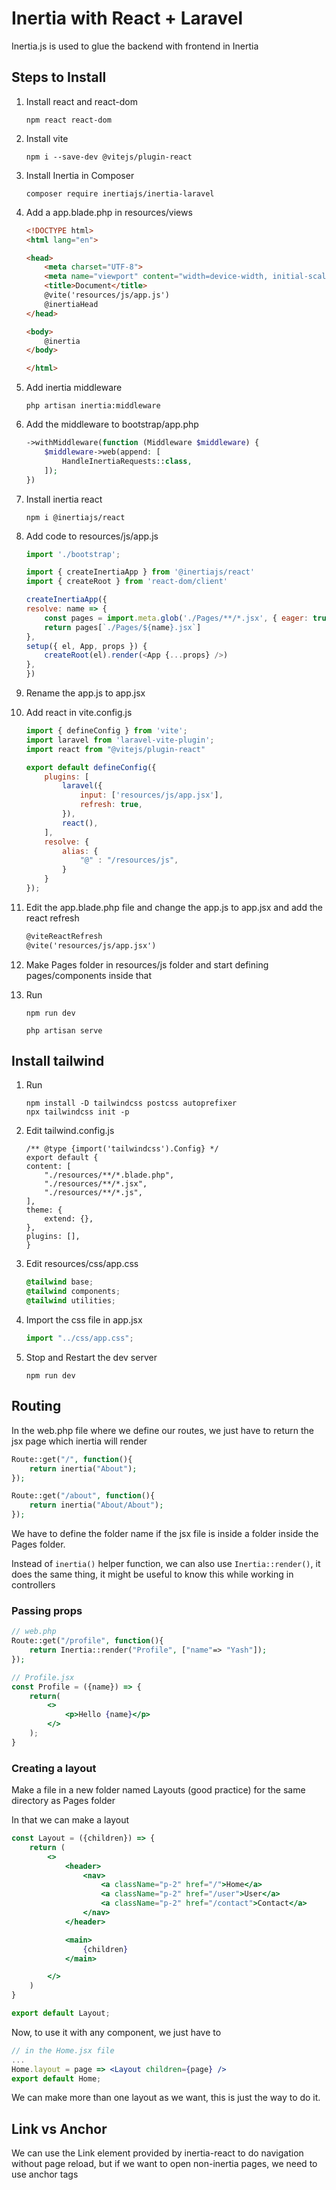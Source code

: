 # Inertia with React + Laravel

Inertia.js is used to glue the backend with frontend in Inertia

## Steps to Install

1. Install react and react-dom

    ```shell
    npm react react-dom
    ```

2. Install vite

    ```shell
    npm i --save-dev @vitejs/plugin-react
    ```

3. Install Inertia in Composer

    ```shell
    composer require inertiajs/inertia-laravel
    ```

4. Add a app.blade.php in resources/views

    ```html
    <!DOCTYPE html>
    <html lang="en">

    <head>
        <meta charset="UTF-8">
        <meta name="viewport" content="width=device-width, initial-scale=1.0">
        <title>Document</title>
        @vite('resources/js/app.js')
        @inertiaHead
    </head>

    <body>
        @inertia
    </body>

    </html>
    ```

5. Add inertia middleware

    ```shell
    php artisan inertia:middleware
    ```

6. Add the middleware to bootstrap/app.php

    ```php
    ->withMiddleware(function (Middleware $middleware) {
        $middleware->web(append: [
            HandleInertiaRequests::class,
        ]);
    })
    ```

7. Install inertia react

    ```shell
    npm i @inertiajs/react
    ```

8. Add code to resources/js/app.js

    ```js
    import './bootstrap';

    import { createInertiaApp } from '@inertiajs/react'
    import { createRoot } from 'react-dom/client'

    createInertiaApp({
    resolve: name => {
        const pages = import.meta.glob('./Pages/**/*.jsx', { eager: true })
        return pages[`./Pages/${name}.jsx`]
    },
    setup({ el, App, props }) {
        createRoot(el).render(<App {...props} />)
    },
    })
    ```

9. Rename the app.js to app.jsx

10. Add react in vite.config.js

    ```js
    import { defineConfig } from 'vite';
    import laravel from 'laravel-vite-plugin';
    import react from "@vitejs/plugin-react"

    export default defineConfig({
        plugins: [
            laravel({
                input: ['resources/js/app.jsx'],
                refresh: true,
            }),
            react(),
        ],
        resolve: {
            alias: {
                "@" : "/resources/js",
            }
        }
    });
    ```

11. Edit the app.blade.php file and change the app.js to app.jsx and add the react refresh

    ```html
    @viteReactRefresh
    @vite('resources/js/app.jsx')
    ```

12. Make Pages folder in resources/js folder and start defining pages/components inside that

13. Run 

    ```shell
    npm run dev
    ```

    ```shell
    php artisan serve
    ```

## Install tailwind

1. Run 

    ```shell
    npm install -D tailwindcss postcss autoprefixer
    npx tailwindcss init -p
    ```

2. Edit tailwind.config.js

    ```shell
    /** @type {import('tailwindcss').Config} */
    export default {
    content: [
        "./resources/**/*.blade.php",
        "./resources/**/*.jsx",
        "./resources/**/*.js",
    ],
    theme: {
        extend: {},
    },
    plugins: [],
    }
    ```

3. Edit resources/css/app.css

    ```css
    @tailwind base;
    @tailwind components;
    @tailwind utilities;
    ```

4. Import the css file in app.jsx

    ```jsx
    import "../css/app.css";
    ```

5. Stop and Restart the dev server

    ```shell
    npm run dev
    ```

## Routing

In the web.php file where we define our routes, we just have to return the jsx page which inertia will render


```php
Route::get("/", function(){
    return inertia("About");
});

Route::get("/about", function(){
    return inertia("About/About");
});
```

We have to define the folder name if the jsx file is inside a folder inside the Pages folder.

Instead of `inertia()` helper function, we can also use `Inertia::render()`, it does the same thing, it might be useful to know this while working in controllers

### Passing props

```php
// web.php
Route::get("/profile", function(){
    return Inertia::render("Profile", ["name"=> "Yash"]);
});
```

```jsx
// Profile.jsx
const Profile = ({name}) => {
    return(
        <>
            <p>Hello {name}</p>
        </>
    );
}
```

### Creating a layout

Make a file in a new folder named Layouts (good practice) for the same directory as Pages folder

In that we can make a layout

```jsx
const Layout = ({children}) => {
    return (
        <>
            <header>
                <nav>
                    <a className="p-2" href="/">Home</a>
                    <a className="p-2" href="/user">User</a>
                    <a className="p-2" href="/contact">Contact</a>
                </nav>
            </header>

            <main>
                {children}
            </main>

        </>
    )
}

export default Layout;
```

Now, to use it with any component, we just have to 

```jsx
// in the Home.jsx file
...
Home.layout = page => <Layout children={page} />
export default Home;
```

We can make more than one layout as we want, this is just the way to do it.

## Link vs Anchor

We can use the Link element provided by inertia-react to do navigation without page reload, but if we want to open non-inertia pages, we need to use anchor tags

